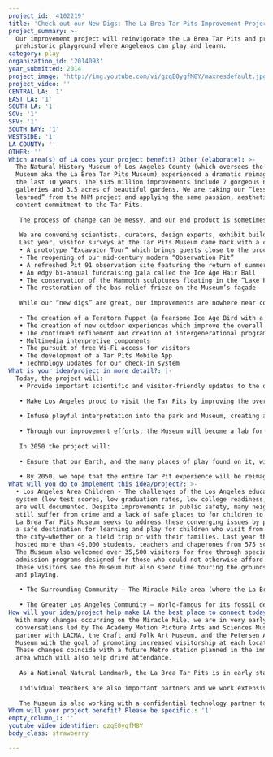 ```yaml
---
project_id: '4102219'
title: 'Check out our New Digs: The La Brea Tar Pits Improvement Project'
project_summary: >-
  Our improvement project will reinvigorate the La Brea Tar Pits and provide a
  prehistoric playground where Angelenos can play and learn.
category: play
organization_id: '2014093'
year_submitted: 2014
project_image: 'http://img.youtube.com/vi/gzqE0ygfM8Y/maxresdefault.jpg'
project_video: ''
CENTRAL LA: '1'
EAST LA: '1'
SOUTH LA: '1'
SGV: '1'
SFV: '1'
SOUTH BAY: '1'
WESTSIDE: '1'
LA COUNTY: ''
OTHER: ''
Which area(s) of LA does your project benefit? Other (elaborate): >-
  The Natural History Museum of Los Angeles County (which oversees the Page
  Museum aka the La Brea Tar Pits Museum) experienced a dramatic reimagining in
  the last 10 years. The $135 million improvements include 7 gorgeous new
  galleries and 3.5 acres of beautiful gardens. We are taking our “lessons
  learned” from the NHM project and applying the same passion, aesthetic, and
  content commitment to the Tar Pits. 
   
   The process of change can be messy, and our end product is sometimes quite different from our initial plan, but always just right for our visitors. Our aim is to put the visitor first, creating exhibits and programs where research and collections meet the guest experience.
   
   We are convening scientists, curators, design experts, exhibit builders, and members of the community to ensure that project content will be relevant. We will prototype programming with visitors and test exhibit components while gathering ongoing guest feedback on a wide array of performance metrics. 
   Last year, visitor surveys at the Tar Pits Museum came back with a clear challenge – our visitors needed us to do better. Last month we unveiled $500,000 in Phase I improvements, including:
   • A prototype “Excavator Tour” which brings guests close to the process of discovery 
   • The reopening of our mid-century modern “Observation Pit”
   • A refreshed Pit 91 observation site featuring the return of summer excavations.
   • An edgy bi-annual fundraising gala called the Ice Age Hair Ball
   • The conservation of the Mammoth sculptures floating in the “Lake Pit” 
   • The restoration of the bas-relief frieze on the Museum’s façade
   
   While our “new digs” are great, our improvements are nowhere near complete. Aided by LA2050 grant funds and the generosity of our donors, next year we will invest an additional $1.1 million in the park and Museum. While plans are still fluid, they include the following:
   
   • The creation of a Teratorn Puppet (a fearsome Ice Age Bird with a wingspan of 12 feet!) which will bring avian Ice Age creatures to life through our popular Ice Age Encounters performance program. 
   • The creation of new outdoor experiences which improve the overall understanding of the La Brea Tar Pits
   • The continued refinement and creation of intergenerational programs and tours
   • Multimedia interpretive components 
   • The pursuit of free Wi-Fi access for visitors 
   • The development of a Tar Pits Mobile App
   • Technology updates for our check-in system
What is your idea/project in more detail?: |-
  Today, the project will:
   • Provide important scientific and visitor-friendly updates to the only urban National Natural Landmark in the United States—a unique space for visitors to play and learn
   
   • Make Los Angeles proud to visit the Tar Pits by improving the overall visitor experience.
   
   • Infuse playful interpretation into the park and Museum, creating an interactive destination for all to enjoy
   
   • Through our improvement efforts, the Museum will become a lab for leisure activities and serious fun for all ages—from kindergarteners who attend at no cost through our School and Teachers Programs to adults who attend creative programs like our Ice Age Hairball.
   
   In 2050 the project will:
   
   • Ensure that our Earth, and the many places of play found on it, will last long into the future. Since the La Brea Tar Pits are a place where visitors can rediscover the past, specifically the most recent and most dramatic change in the Earth’s climate (the end of the last Ice Age), they have much to teach us about the future of our planet. Why did these animals and plants go extinct? Why did some animals and plants continue to thrive? By 2050, our researchers should have the answers to many of these questions, and will present them to the public in a way that helps us to make the best possible decisions about our planet, our economy, our future.
   
   • By 2050, we hope that the entire Tar Pit experience will be reimagined. This grant and the incremental improvements proposed is just a stepping stone to a large initiative to protect, preserve, and reinterpret the Tar Pit experience. By 2050 the La Brea Tar Pits and Museum could be the premier destination for understanding climate change and the premier museum destination for serious play.
What will you do to implement this idea/project?: >-
  • Los Angeles Area Children - The challenges of the Los Angeles education
  system (low test scores, low graduation rates, low college readiness, etc.)
  are well documented. Despite improvements in public safety, many neighborhoods
  still suffer from crime and a lack of safe places to for children to play. The
  La Brea Tar Pits Museum seeks to address these converging issues by providing
  a safe destination for learning and play for children who visit from all over
  the city—whether on a field trip or with their families. Last year the Museum
  hosted more than 49,000 students, teachers and chaperones from 575 schools.
  The Museum also welcomed over 35,500 visitors for free through special
  admission programs designed for those who could not otherwise afford a visit.
  These visitors see the Museum but also spend time touring the grounds, eating
  and playing. 
   
   • The Surrounding Community – The Miracle Mile area (where the La Brea Tar Pits are situated) is one of the most densely populated regions in the country. The area suffers from an acute shortage of public parks and outdoor recreation opportunities. The improvements associated with our project would enhance the park-going experience for the thousands of people living near-by, providing a rare place to lie down and relax, have a picnic, or spend time with a pet. With many businesses and cultural institutions within a short distance of the La Brea Tar Pits Park and Museum, an enhanced destination would bring additional customers and visitors to the area. 
   
   • The Greater Los Angeles Community – World-famous for its fossil deposits of Ice Age flora and fauna, the La Brea Tar Pits are an essential cornerstone of the city’s cultural landscape. Recent dips in attendance and satisfaction surveys at the Museum have made it clear that our offerings to visitors were stuck in the past and not providing an experience that was up to the standards Angelenos expect from this unique treasure. In response, we have already made programmatic improvements, but these new enhancements will be a sense of pride for locals and tourists alike. The important scientific discoveries of the region will not only be well cared for, but also well-presented through expert storytelling and exhibitry.
How will your idea/project help make LA the best place to connect today? In LA2050?: >-
  With many changes occurring on the Miracle Mile, we are in very early
  conversations led by The Academy Motion Picture Arts and Sciences Museum to
  partner with LACMA, the Craft and Folk Art Museum, and the Petersen Automotive
  Museum with the goal of promoting increased visitorship at each location.
  These changes coincide with a future Metro station planned in the immediate
  area which will also help drive attendance. 
   
   As a National Natural Landmark, the La Brea Tar Pits is in early stages of a renewed partnership with the National Park Service. Owing to a successful application in the past, the La Brea Tar Pits Museum plans to once again work with NPS to enhance the Museum and its grounds. This partnership will be successful because it will remind visitors of the national and international importance of the Tar Pits while providing the NPS a site to connect with visitors in a densely populated, urban region of Los Angeles. The partnership also allows each organization a platform for professional exchange and networking with shared access to the resources of each. 
   
   Individual teachers are also important partners and we work extensively with 10,000 annually to create museum curriculum for visiting schools. This “for teachers, by teachers” approach ensures that the information the Museum provides is relevant and helpful to visiting teachers and creates a generation of Angelenos who know and value the La Brea Tar Pits. Teachers are also welcomed to regularly scheduled teaching workshops that inform their field trip and classroom teaching while ensure school groups will visit the Museum. 
   
   The Museum is also working with a confidential technology partner to bring Wi-Fi service to the park and Museum, free of charge for visitors. This partner is currently working with the Museum, and has for the last two years on several very successful endeavors. With a wealth of fossils lying still undisturbed in the park, it is critical that the best-possible experts work with us to design a connectivity system that keeps the fossils safe while also providing uninterrupted service. A successful partnership would: enable streamlined guest services throughout the park with the aide of wireless connectivity, allow for highly interactive mobile activities to be designed for our indoor and outdoor visitors, provide a way for us to further track crowd flow to better enhance the experience.
Whom will your project benefit? Please be specific.: '1'
empty_column_1: ''
youtube_video_identifier: gzqE0ygfM8Y
body_class: strawberry

---
```

